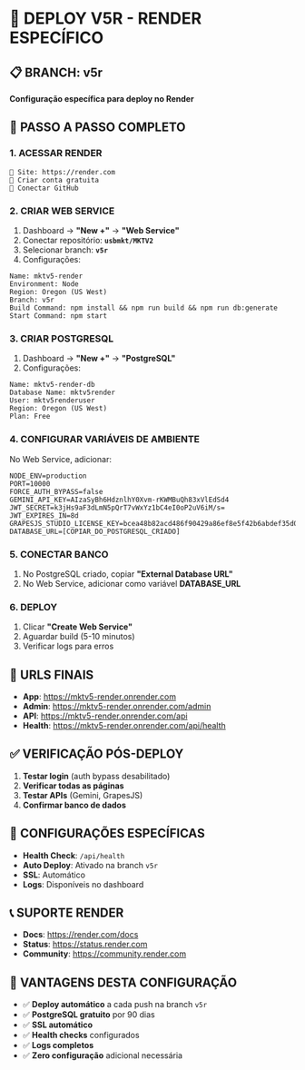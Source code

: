 # 🚀 DEPLOY V5R - RENDER ESPECÍFICO

## 📋 BRANCH: v5r
**Configuração específica para deploy no Render**

## 🎯 PASSO A PASSO COMPLETO

### 1. **ACESSAR RENDER**
```
🔗 Site: https://render.com
👤 Criar conta gratuita
🔗 Conectar GitHub
```

### 2. **CRIAR WEB SERVICE**
1. Dashboard → **"New +"** → **"Web Service"**
2. Conectar repositório: **`usbmkt/MKTV2`**
3. Selecionar branch: **`v5r`**
4. Configurações:
```
Name: mktv5-render
Environment: Node
Region: Oregon (US West)
Branch: v5r
Build Command: npm install && npm run build && npm run db:generate
Start Command: npm start
```

### 3. **CRIAR POSTGRESQL**
1. Dashboard → **"New +"** → **"PostgreSQL"**
2. Configurações:
```
Name: mktv5-render-db
Database Name: mktv5render
User: mktv5renderuser
Region: Oregon (US West)
Plan: Free
```

### 4. **CONFIGURAR VARIÁVEIS DE AMBIENTE**
No Web Service, adicionar:
```
NODE_ENV=production
PORT=10000
FORCE_AUTH_BYPASS=false
GEMINI_API_KEY=AIzaSyBh6HdznlhY0Xvm-rKWMBuQh83xVlEdSd4
JWT_SECRET=k3jHs9aF3dLmN5pQrT7vWxYz1bC4eI0oP2uV6iM/s=
JWT_EXPIRES_IN=8d
GRAPESJS_STUDIO_LICENSE_KEY=bcea48b82acd486f90429a86ef8e5f42b6abdef35d0e486f8649b929acfde5df
DATABASE_URL=[COPIAR_DO_POSTGRESQL_CRIADO]
```

### 5. **CONECTAR BANCO**
1. No PostgreSQL criado, copiar **"External Database URL"**
2. No Web Service, adicionar como variável **DATABASE_URL**

### 6. **DEPLOY**
1. Clicar **"Create Web Service"**
2. Aguardar build (5-10 minutos)
3. Verificar logs para erros

## 🔗 URLS FINAIS
- **App**: https://mktv5-render.onrender.com
- **Admin**: https://mktv5-render.onrender.com/admin
- **API**: https://mktv5-render.onrender.com/api
- **Health**: https://mktv5-render.onrender.com/api/health

## ✅ VERIFICAÇÃO PÓS-DEPLOY
1. **Testar login** (auth bypass desabilitado)
2. **Verificar todas as páginas**
3. **Testar APIs** (Gemini, GrapesJS)
4. **Confirmar banco de dados**

## 🔧 CONFIGURAÇÕES ESPECÍFICAS
- **Health Check**: `/api/health`
- **Auto Deploy**: Ativado na branch `v5r`
- **SSL**: Automático
- **Logs**: Disponíveis no dashboard

## 📞 SUPORTE RENDER
- **Docs**: https://render.com/docs
- **Status**: https://status.render.com
- **Community**: https://community.render.com

## 🎉 VANTAGENS DESTA CONFIGURAÇÃO
- ✅ **Deploy automático** a cada push na branch `v5r`
- ✅ **PostgreSQL gratuito** por 90 dias
- ✅ **SSL automático**
- ✅ **Health checks** configurados
- ✅ **Logs completos**
- ✅ **Zero configuração** adicional necessária